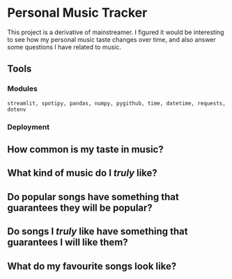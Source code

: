 # Personal Music Tracker

This project is a derivative of mainstreamer. I figured it would be interesting to see how my personal music taste changes over time, and also answer some questions I have related to music. 

## Tools
### Modules
`streamlit, spotipy, pandas, numpy, pygithub, time, datetime, requests, dotenv`
### Deployment 

## How common is my taste in music? 
## What kind of music do I *truly* like? 
## Do popular songs have something that guarantees they will be popular? 
## Do songs I *truly* like have something that guarantees I will like them? 
## What do my favourite songs look like? 
